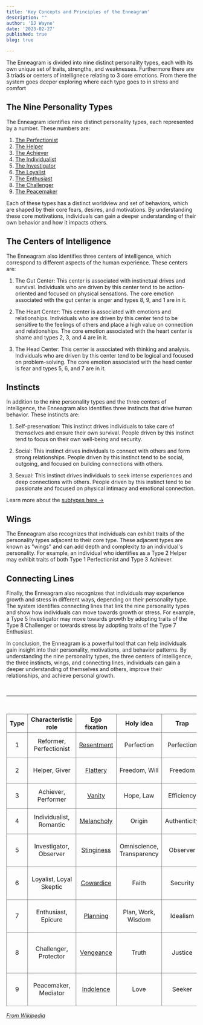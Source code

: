 ```yaml
---
title: 'Key Concepts and Principles of the Enneagram'
description: ""
author: 'DJ Wayne'
date: '2023-02-27'
published: true
blog: true

---
```




The Enneagram is divided into nine distinct personality types, each with its own unique set of traits, strengths, and weaknesses. Furthermore there are 3 triads or centers of intellignece relating to 3 core emotions. From there the system goes deeper exploring where each type goes to in stress and comfort

## The Nine Personality Types

The Enneagram identifies nine distinct personality types, each represented by a number. These numbers are:

1.  <a href="/blog/1" >The Perfectionist</a>
2.  <a href="/blog/2" >The Helper</a>
3.  <a href="/blog/3" >The Achiever</a>
4.  <a href="/blog/4" >The Individualist</a>
5.  <a href="/blog/5" >The Investigator</a>
6.  <a href="/blog/6" >The Loyalist</a>
7.  <a href="/blog/7" >The Enthusiast</a>
8.  <a href="/blog/8" >The Challenger</a>
9.  <a href="/blog/9" >The Peacemaker</a>

Each of these types has a distinct worldview and set of behaviors, which are shaped by their core fears, desires, and motivations. By understanding these core motivations, individuals can gain a deeper understanding of their own behavior and how it impacts others.

## The Centers of Intelligence

The Enneagram also identifies three centers of intelligence, which correspond to different aspects of the human experience. These centers are:

1.  The Gut Center: This center is associated with instinctual drives and survival. Individuals who are driven by this center tend to be action-oriented and focused on physical sensations. The core emotion associated with the gut center is anger and types 8, 9, and 1 are in it.
    
2.  The Heart Center: This center is associated with emotions and relationships. Individuals who are driven by this center tend to be sensitive to the feelings of others and place a high value on connection and relationships. The core emotion associated with the heart center is shame and types 2, 3, and 4 are in it.
    
3.  The Head Center: This center is associated with thinking and analysis. Individuals who are driven by this center tend to be logical and focused on problem-solving. The core emotion associated with the head center is fear and types 5, 6, and 7 are in it.
    

## Instincts

In addition to the nine personality types and the three centers of intelligence, the Enneagram also identifies three instincts that drive human behavior. These instincts are:

1.  Self-preservation: This instinct drives individuals to take care of themselves and ensure their own survival. People driven by this instinct tend to focus on their own well-being and security.
    
2.  Social: This instinct drives individuals to connect with others and form strong relationships. People driven by this instinct tend to be social, outgoing, and focused on building connections with others.
    
3.  Sexual: This instinct drives individuals to seek intense experiences and deep connections with others. People driven by this instinct tend to be passionate and focused on physical intimacy and emotional connection.

Learn more about the <a href="/blog/enneagram-instinctual-subtypes" >subtypes here &rarr;</a>

## Wings

The Enneagram also recognizes that individuals can exhibit traits of the personality types adjacent to their core type. These adjacent types are known as "wings" and can add depth and complexity to an individual's personality. For example, an individual who identifies as a Type 2 Helper may exhibit traits of both Type 1 Perfectionist and Type 3 Achiever.

## Connecting Lines

Finally, the Enneagram also recognizes that individuals may experience growth and stress in different ways, depending on their personality type. The system identifies connecting lines that link the nine personality types and show how individuals can move towards growth or stress. For example, a Type 5 Investigator may move towards growth by adopting traits of the Type 8 Challenger or towards stress by adopting traits of the Type 7 Enthusiast.

In conclusion, the Enneagram is a powerful tool that can help individuals gain insight into their personality, motivations, and behavior patterns. By understanding the nine personality types, the three centers of intelligence, the three instincts, wings, and connecting lines, individuals can gain a deeper understanding of themselves and others, improve their relationships, and achieve personal growth.

<br>
<hr>
<br>


| Type | Characteristic role     | Ego fixation                                                   | Holy idea                 | Trap         | Basic fear                               | Basic desire                             | [Temptation](https://en.wikipedia.org/wiki/Temptation)                                                               | [Vice](https://en.wikipedia.org/wiki/Seven_deadly_sins)/Passion | [Virtue](https://en.wikipedia.org/wiki/Virtue)                             | Stress/ Disintegration | Security/ Integration |
| ---- | ----------------------- | -------------------------------------------------------------- | ------------------------- | ------------ | ---------------------------------------- | ---------------------------------------- | -------------------------------------------------------------------------------------------------------------------- | --------------------------------------------------------------- | -------------------------------------------------------------------------- | ---------------------- | --------------------- |
| 1    | Reformer, Perfectionist | [Resentment](https://en.wikipedia.org/wiki/Resentment)         | Perfection                | Perfection   | Corruptness, imbalance, being bad        | Goodness, integrity, balance             | [Hypocrisy](https://en.wikipedia.org/wiki/Hypocrisy), [hypercriticism](https://en.wikipedia.org/wiki/Hypercriticism) | [Anger](https://en.wikipedia.org/wiki/Anger)                    | [Serenity](https://en.wikipedia.org/wiki/Calmness)                         | 4                      | 7                     |
| 2    | Helper, Giver           | [Flattery](https://en.wikipedia.org/wiki/Flattery)             | Freedom, Will             | Freedom      | Being unlovable                          | To feel worthy of love                   | Deny own needs, [manipulation](https://en.wikipedia.org/wiki/Psychological_manipulation)                             | [Pride](https://en.wikipedia.org/wiki/Pride)                    | [Humility](https://en.wikipedia.org/wiki/Humility)                         | 8                      | 4                     |
| 3    | Achiever, Performer     | [Vanity](https://en.wikipedia.org/wiki/Vanity)                 | Hope, Law                 | Efficiency   | Worthlessness                            | To feel valuable                         | Pushing self to always be "the best"                                                                                 | [Deceit](https://en.wikipedia.org/wiki/Deceit)                  | [Truthfulness](https://en.wikipedia.org/wiki/Honesty)                      | 9                      | 6                     |
| 4    | Individualist, Romantic | [Melancholy](https://en.wikipedia.org/wiki/Depression_(mood))  | Origin                    | Authenticity | Having no identity or significance       | To be uniquely themselves                | To overuse imagination in search of self                                                                             | [Envy](https://en.wikipedia.org/wiki/Envy)                      | [Equanimity](https://en.wikipedia.org/wiki/Equanimity) (Emotional Balance) | 2                      | 1                     |
| 5    | Investigator, Observer  | [Stinginess](https://en.wikipedia.org/wiki/Stinginess)         | Omniscience, Transparency | Observer     | Helplessness, incapability, incompetence | Mastery, understanding                   | Replacing direct experience with concepts                                                                            | [Avarice](https://en.wikipedia.org/wiki/Avarice)                | [Detachment](https://en.wikipedia.org/wiki/Detachment_(philosophy))        | 7                      | 8                     |
| 6    | Loyalist, Loyal Skeptic | [Cowardice](https://en.wikipedia.org/wiki/Cowardice)           | Faith                     | Security     | Being without support or guidance        | To have support and guidance             | Indecision, doubt, seeking reassurance                                                                               | [Fear](https://en.wikipedia.org/wiki/Fear)                      | [Courage](https://en.wikipedia.org/wiki/Courage)                           | 3                      | 9                     |
| 7    | Enthusiast, Epicure     | [Planning](https://en.wikipedia.org/wiki/Planning)             | Plan, Work, Wisdom        | Idealism     | Being unfulfilled, trapped, deprived     | To be satisfied and content              | Thinking fulfillment is somewhere else                                                                               | [Gluttony](https://en.wikipedia.org/wiki/Gluttony)              | [Sobriety](https://en.wikipedia.org/wiki/Sobriety)                         | 1                      | 5                     |
| 8    | Challenger, Protector   | [Vengeance](https://en.wikipedia.org/wiki/Vengeance_(concept)) | Truth                     | Justice      | Being controlled, harmed, violated       | To gain influence and be self-sufficient | Thinking they are completely self-sufficient                                                                         | [Lust](https://en.wikipedia.org/wiki/Lust)                      | [Innocence](https://en.wikipedia.org/wiki/Innocence)                       | 5                      | 2                     |
| 9    | Peacemaker, Mediator    | [Indolence](https://en.wikipedia.org/wiki/Laziness)            | Love                      | Seeker       | Loss, fragmentation, separation          | Wholeness, peace of mind                 | Avoiding conflicts, avoiding self-assertion                                                                          | [Sloth](https://en.wikipedia.org/wiki/Sloth_(deadly_sin))       | [Action](https://en.wikipedia.org/wiki/Proactivity)                        | 6                      | 3                     |

<cite><a href="https://en.wikipedia.org/wiki/Enneagram_of_Personality">From Wikipedia</a></cite>
 <div>

</div>






<style>
tr {
    overflow-x: scroll;
    border: 1px solid grey;
    text-align: center;
}
td {
    overflow-x: scroll;
    border: 1px solid grey;
    text-align: center;
}
th { 
    overflow-x: scroll;
    border: 1px solid grey;
    text-align: center;
}

</style>